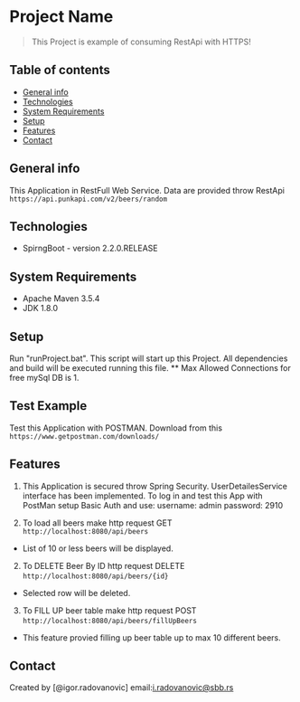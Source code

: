 # Project Name
> This Project is example of consuming RestApi with HTTPS!

## Table of contents
* [General info](#general-info)
* [Technologies](#technologies)
* [System Requirements](#system-requirements)
* [Setup](#setup)
* [Features](#features)
* [Contact](#contact)


## General info
This Application in RestFull Web Service. Data are provided throw RestApi 
`https://api.punkapi.com/v2/beers/random`

## Technologies
* SpirngBoot - version 2.2.0.RELEASE

## System Requirements
* Apache Maven 3.5.4
* JDK 1.8.0

## Setup
Run "runProject.bat". This script will start up this Project. All dependencies and build will be executed running this file. 
** Max Allowed Connections for free mySql DB is 1. 

## Test Example
Test this Application with POSTMAN. Download from this 
`https://www.getpostman.com/downloads/`

## Features
1. This Application is secured throw Spring Security. UserDetailesService interface has been implemented.
To log in and test this App with PostMan setup Basic Auth and use:
username: admin
password: 2910

1. To load all beers make http request GET 
`http://localhost:8080/api/beers` 
* List of 10 or less beers will be displayed.
2. To DELETE Beer By ID http request DELETE 
`http://localhost:8080/api/beers/{id}`
* Selected row will be deleted.
3. To FILL UP beer table make http request POST 
`http://localhost:8080/api/beers/fillUpBeers`
* This feature provied filling up beer table up to max 10 different beers.

## Contact
Created by [@igor.radovanovic] email:i.radovanovic@sbb.rs